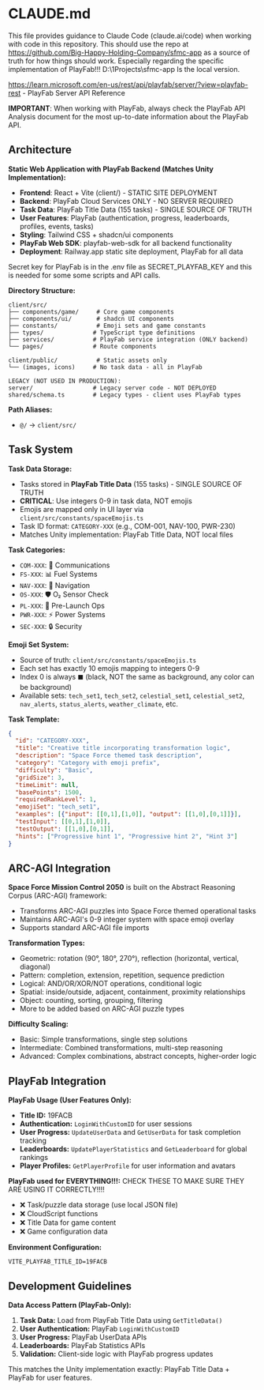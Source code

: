 # CLAUDE.md

This file provides guidance to Claude Code (claude.ai/code) when working with code in this repository.
This should use the repo at https://github.com/Big-Happy-Holding-Company/sfmc-app as a source of truth for how things should work. Especially regarding the specific implementation of PlayFab!!! D:\1Projects\sfmc-app Is the local version.

https://learn.microsoft.com/en-us/rest/api/playfab/server/?view=playfab-rest - PlayFab Server API Reference

**IMPORTANT**: When working with PlayFab, always check the PlayFab API Analysis document for the most up-to-date information about the PlayFab API.

## Architecture

**Static Web Application with PlayFab Backend (Matches Unity Implementation):**
- **Frontend**: React + Vite (client/) - STATIC SITE DEPLOYMENT
- **Backend**: PlayFab Cloud Services ONLY - NO SERVER REQUIRED
- **Task Data**: PlayFab Title Data (155 tasks) - SINGLE SOURCE OF TRUTH
- **User Features**: PlayFab (authentication, progress, leaderboards, profiles, events, tasks)
- **Styling**: Tailwind CSS + shadcn/ui components
- **PlayFab Web SDK**: playfab-web-sdk for all backend functionality
- **Deployment**: Railway.app static site deployment, PlayFab for all data

Secret key for PlayFab is in the .env file as SECRET_PLAYFAB_KEY and this is needed for some some scripts and API calls.

**Directory Structure:**
```
client/src/
├── components/game/     # Core game components
├── components/ui/       # shadcn UI components
├── constants/           # Emoji sets and game constants
├── types/              # TypeScript type definitions
├── services/           # PlayFab service integration (ONLY backend)
└── pages/              # Route components

client/public/           # Static assets only
└── (images, icons)     # No task data - all in PlayFab

LEGACY (NOT USED IN PRODUCTION):
server/                 # Legacy server code - NOT DEPLOYED
shared/schema.ts        # Legacy types - client uses PlayFab types
```

**Path Aliases:**
- `@/` → `client/src/`

## Task System

**Task Data Storage:**
- Tasks stored in **PlayFab Title Data** (155 tasks) - SINGLE SOURCE OF TRUTH
- **CRITICAL**: Use integers 0-9 in task data, NOT emojis
- Emojis are mapped only in UI layer via `client/src/constants/spaceEmojis.ts`
- Task ID format: `CATEGORY-XXX` (e.g., COM-001, NAV-100, PWR-230)
- Matches Unity implementation: PlayFab Title Data, NOT local files

**Task Categories:**
- `COM-XXX`: 📡 Communications
- `FS-XXX`: 📊 Fuel Systems  
- `NAV-XXX`: 🧭 Navigation
- `OS-XXX`: 🛡️ O₂ Sensor Check
- `PL-XXX`: 🚀 Pre-Launch Ops
- `PWR-XXX`: ⚡ Power Systems
- `SEC-XXX`: 🔒 Security

**Emoji Set System:**
- Source of truth: `client/src/constants/spaceEmojis.ts`
- Each set has exactly 10 emojis mapping to integers 0-9
- Index 0 is always `⬛` (black, NOT the same as background, any color can be background)
- Available sets: `tech_set1`, `tech_set2`, `celestial_set1`, `celestial_set2`, `nav_alerts`, `status_alerts`, `weather_climate`, etc.

**Task Template:**
```json
{
  "id": "CATEGORY-XXX",
  "title": "Creative title incorporating transformation logic",
  "description": "Space Force themed task description",
  "category": "Category with emoji prefix",
  "difficulty": "Basic",
  "gridSize": 3,
  "timeLimit": null,
  "basePoints": 1500,
  "requiredRankLevel": 1,
  "emojiSet": "tech_set1",
  "examples": [{"input": [[0,1],[1,0]], "output": [[1,0],[0,1]]}],
  "testInput": [[0,1],[1,0]],
  "testOutput": [[1,0],[0,1]],
  "hints": ["Progressive hint 1", "Progressive hint 2", "Hint 3"]
}
```

## ARC-AGI Integration

**Space Force Mission Control 2050** is built on the Abstract Reasoning Corpus (ARC-AGI) framework:
- Transforms ARC-AGI puzzles into Space Force themed operational tasks
- Maintains ARC-AGI's 0-9 integer system with space emoji overlay
- Supports standard ARC-AGI file imports

**Transformation Types:**
- Geometric: rotation (90°, 180°, 270°), reflection (horizontal, vertical, diagonal)
- Pattern: completion, extension, repetition, sequence prediction
- Logical: AND/OR/XOR/NOT operations, conditional logic
- Spatial: inside/outside, adjacent, containment, proximity relationships
- Object: counting, sorting, grouping, filtering
- More to be added based on ARC-AGI puzzle types

**Difficulty Scaling:**
- Basic: Simple transformations, single step solutions
- Intermediate: Combined transformations, multi-step reasoning
- Advanced: Complex combinations, abstract concepts, higher-order logic

## PlayFab Integration

**PlayFab Usage (User Features Only):**
- **Title ID:** 19FACB
- **Authentication:** `LoginWithCustomID` for user sessions
- **User Progress:** `UpdateUserData` and `GetUserData` for task completion tracking
- **Leaderboards:** `UpdatePlayerStatistics` and `GetLeaderboard` for global rankings
- **Player Profiles:** `GetPlayerProfile` for user information and avatars

**PlayFab used for EVERYTHING!!!:**  CHECK THESE TO MAKE SURE THEY ARE USING IT CORRECTLY!!!!
- ❌ Task/puzzle data storage (use local JSON file)
- ❌ CloudScript functions
- ❌ Title Data for game content
- ❌ Game configuration data

**Environment Configuration:**
```
VITE_PLAYFAB_TITLE_ID=19FACB
```

## Development Guidelines

**Data Access Pattern (PlayFab-Only):**
1. **Task Data:** Load from PlayFab Title Data using `GetTitleData()`
2. **User Authentication:** PlayFab `LoginWithCustomID`
3. **User Progress:** PlayFab UserData APIs
4. **Leaderboards:** PlayFab Statistics APIs
5. **Validation:** Client-side logic with PlayFab progress updates

This matches the Unity implementation exactly: PlayFab Title Data + PlayFab for user features.  